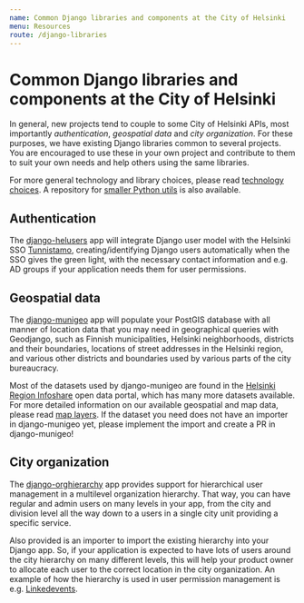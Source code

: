 ```yaml
---
name: Common Django libraries and components at the City of Helsinki
menu: Resources
route: /django-libraries
---
```


# Common Django libraries and components at the City of Helsinki

In general, new projects tend to couple to some City of Helsinki APIs, most importantly *authentication*,
*geospatial data* and *city organization*. For these purposes, we have existing Django libraries common
to several projects. You are encouraged to use these in your own project and contribute to them to suit
your own needs and help others using the same libraries.

For more general technology and library choices, please read [technology choices](/technology-choices).
A repository for [smaller Python utils](https://github.com/City-of-Helsinki/helsinki-utils-python)
is also available.

## Authentication

The [django-helusers](https://github.com/City-of-Helsinki/django-helusers) app will integrate Django user
model with the Helsinki SSO [Tunnistamo](/authentication), creating/identifying Django users automatically when the
SSO gives the green light, with the necessary contact information and e.g. AD groups if your application
needs them for user permissions.

## Geospatial data

The [django-munigeo](https://github.com/City-of-Helsinki/django-munigeo) app will populate your PostGIS
database with all manner of location data that you may need in geographical queries with Geodjango, such
as Finnish municipalities, Helsinki neighborhoods, districts and their boundaries, locations of street
addresses in the Helsinki region, and various other districts and boundaries used by various parts of the
city bureaucracy.

Most of the datasets used by django-munigeo are found in the [Helsinki Region Infoshare](https://www.hri.fi)
open data portal, which has many more datasets available. For more detailed information on our available
geospatial and map data, please read [map layers](/maps). If the dataset you need does not have an importer
in django-munigeo yet, please implement the import and create a PR in django-munigeo!

## City organization

The [django-orghierarchy](https://github.com/City-of-Helsinki/django-orghierarchy) app provides support
for hierarchical user management in a multilevel organization hierarchy. That way, you can have regular and
admin users on many levels in your app, from the city and division level all the way down to a users in a 
single city unit providing a specific service.

Also provided is an importer to import the existing hierarchy into your Django app. So, if your application
is expected to have lots of users around the city hierarchy on many different levels, this will help your
product owner to allocate each user to the correct location in the city organization. An example of how
the hierarchy is used in user permission management is e.g. [Linkedevents](https://github.com/City-of-Helsinki/linkedevents).
